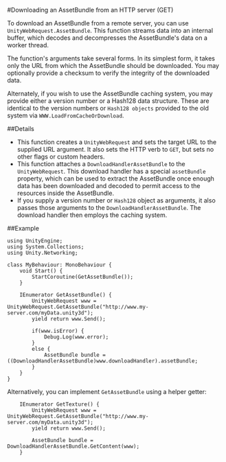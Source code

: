 #Downloading an AssetBundle from an HTTP server (GET)

To download an AssetBundle from a remote server, you can use `UnityWebRequest.AssetBundle`. This function streams data into an internal buffer, which decodes and decompresses the AssetBundle's data on a worker thread.

The function's arguments take several forms. In its simplest form, it takes only the URL from which the AssetBundle should be downloaded. You may optionally provide a checksum to verify the integrity of the downloaded data.

Alternately, if you wish to use the AssetBundle caching system, you may provide either a version number or a Hash128 data structure. These are identical to the version numbers or `Hash128 objects` provided to the old system via `WWW.LoadFromCacheOrDownload`.

##Details

* This function creates a `UnityWebRequest` and sets the target URL to the supplied URL argument. It also sets the HTTP verb to `GET`, but sets no other flags or custom headers.
* This function attaches a `DownloadHandlerAssetBundle` to the `UnityWebRequest`. This download handler has a special `assetBundle` property, which can be used to extract the AssetBundle once enough data has been downloaded and decoded to permit access to the resources inside the AssetBundle.
* If you supply a version number or `Hash128` object as arguments, it also passes those arguments to the `DownloadHandlerAssetBundle`. The download handler then employs the caching system.

##Example

````
using UnityEngine;
using System.Collections;
using Unity.Networking;
 
class MyBehaviour: MonoBehaviour {
    void Start() {
        StartCoroutine(GetAssetBundle());
    }
 
    IEnumerator GetAssetBundle() {
        UnityWebRequest www = UnityWebRequest.GetAssetBundle("http://www.my-server.com/myData.unity3d");
        yield return www.Send();
 
        if(www.isError) {
            Debug.Log(www.error);
        }
        else {
            AssetBundle bundle = ((DownloadHandlerAssetBundle)www.downloadHandler).assetBundle;
        }
    }
}
````

Alternatively, you can implement ``GetAssetBundle`` using a helper getter:

````
    IEnumerator GetTexture() {
        UnityWebRequest www = UnityWebRequest.GetAssetBundle("http://www.my-server.com/myData.unity3d");
        yield return www.Send();

        AssetBundle bundle = DownloadHandlerAssetBundle.GetContent(www);
    }
````
